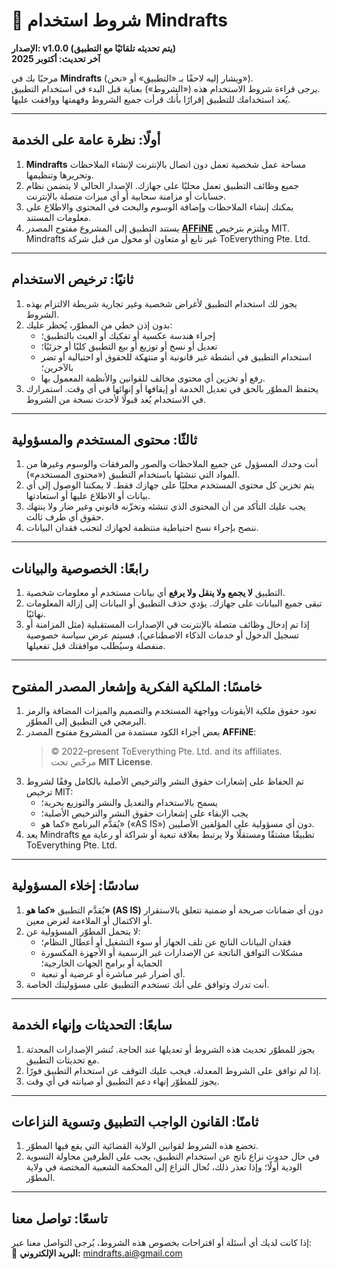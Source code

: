 # 📝 شروط استخدام Mindrafts

**الإصدار: v1.0.0 (يتم تحديثه تلقائيًا مع التطبيق)**  
**آخر تحديث: أكتوبر 2025**

مرحبًا بك في **Mindrafts** (ويشار إليه لاحقًا بـ «التطبيق» أو «نحن»).  
يرجى قراءة شروط الاستخدام هذه («الشروط») بعناية قبل البدء في استخدام التطبيق.  
يُعد استخدامك للتطبيق إقرارًا بأنك قرأت جميع الشروط وفهمتها ووافقت عليها.

---

## أولًا: نظرة عامة على الخدمة

1. **Mindrafts** مساحة عمل شخصية تعمل دون اتصال بالإنترنت لإنشاء الملاحظات وتحريرها وتنظيمها.
2. جميع وظائف التطبيق تعمل محليًا على جهازك. الإصدار الحالي لا يتضمن نظام حسابات أو مزامنة سحابية أو أي ميزات متصلة بالإنترنت.
3. يمكنك إنشاء الملاحظات وإضافة الوسوم والبحث في المحتوى والاطلاع على معلومات المستند.
4. يستند التطبيق إلى المشروع مفتوح المصدر [**AFFiNE**](https://github.com/toeverything/AFFiNE) ويلتزم بترخيص MIT.  
   Mindrafts غير تابع أو متعاون أو مخول من قبل شركة ToEverything Pte. Ltd.

---

## ثانيًا: ترخيص الاستخدام

1. يجوز لك استخدام التطبيق لأغراض شخصية وغير تجارية شريطة الالتزام بهذه الشروط.
2. بدون إذن خطي من المطوّر، يُحظر عليك:
   - إجراء هندسة عكسية أو تفكيك أو العبث بالتطبيق؛
   - تعديل أو نسخ أو توزيع أو بيع التطبيق كليًا أو جزئيًا؛
   - استخدام التطبيق في أنشطة غير قانونية أو منتهكة للحقوق أو احتيالية أو تضر بالآخرين؛
   - رفع أو تخزين أي محتوى مخالف للقوانين والأنظمة المعمول بها.
3. يحتفظ المطوّر بالحق في تعديل الخدمة أو إيقافها أو إنهائها في أي وقت. استمرارك في الاستخدام يُعد قبولًا لأحدث نسخة من الشروط.

---

## ثالثًا: محتوى المستخدم والمسؤولية

1. أنت وحدك المسؤول عن جميع الملاحظات والصور والمرفقات والوسوم وغيرها من المواد التي تنشئها باستخدام التطبيق («محتوى المستخدم»).
2. يتم تخزين كل محتوى المستخدم محليًا على جهازك فقط. لا يمكننا الوصول إلى أي بيانات أو الاطلاع عليها أو استعادتها.
3. يجب عليك التأكد من أن المحتوى الذي تنشئه وتخزّنه قانوني وغير ضار ولا ينتهك حقوق أي طرف ثالث.
4. ننصح بإجراء نسخ احتياطية منتظمة لجهازك لتجنب فقدان البيانات.

---

## رابعًا: الخصوصية والبيانات

1. التطبيق **لا يجمع ولا ينقل ولا يرفع** أي بيانات مستخدم أو معلومات شخصية.
2. تبقى جميع البيانات على جهازك. يؤدي حذف التطبيق أو البيانات إلى إزالة المعلومات نهائيًا.
3. إذا تم إدخال وظائف متصلة بالإنترنت في الإصدارات المستقبلية (مثل المزامنة أو تسجيل الدخول أو خدمات الذكاء الاصطناعي)، فسيتم عرض سياسة خصوصية منفصلة وسيُطلب موافقتك قبل تفعيلها.

---

## خامسًا: الملكية الفكرية وإشعار المصدر المفتوح

1. تعود حقوق ملكية الأيقونات وواجهة المستخدم والتصميم والميزات المضافة والرمز البرمجي في التطبيق إلى المطوّر.
2. بعض أجزاء الكود مستمدة من المشروع مفتوح المصدر **AFFiNE**:
   > © 2022–present ToEverything Pte. Ltd. and its affiliates.  
   > مرخّص تحت **MIT License**.
3. تم الحفاظ على إشعارات حقوق النشر والترخيص الأصلية بالكامل وفقًا لشروط ترخيص MIT:
   - يسمح بالاستخدام والتعديل والنشر والتوزيع بحرية؛
   - يجب الإبقاء على إشعارات حقوق النشر والترخيص الأصلية؛
   - يُقدَّم البرنامج «كما هو» («AS IS») دون أي مسؤولية على المؤلفين الأصليين.
4. يعد Mindrafts تطبيقًا مشتقًا ومستقلًا ولا يرتبط بعلاقة تبعية أو شراكة أو رعاية مع ToEverything Pte. Ltd.

---

## سادسًا: إخلاء المسؤولية

1. يُقدَّم التطبيق **«كما هو» (AS IS)** دون أي ضمانات صريحة أو ضمنية تتعلق بالاستقرار أو الاكتمال أو الملاءمة لغرض معين.
2. لا يتحمل المطوّر المسؤولية عن:
   - فقدان البيانات الناتج عن تلف الجهاز أو سوء التشغيل أو أعطال النظام؛
   - مشكلات التوافق الناتجة عن الإصدارات غير الرسمية أو الأجهزة المكسورة الحماية أو برامج الجهات الخارجية؛
   - أي أضرار غير مباشرة أو عرضية أو تبعية.
3. أنت تدرك وتوافق على أنك تستخدم التطبيق على مسؤوليتك الخاصة.

---

## سابعًا: التحديثات وإنهاء الخدمة

1. يجوز للمطوّر تحديث هذه الشروط أو تعديلها عند الحاجة. تُنشر الإصدارات المحدثة مع تحديثات التطبيق.
2. إذا لم توافق على الشروط المعدلة، فيجب عليك التوقف عن استخدام التطبيق فورًا.
3. يجوز للمطوّر إنهاء دعم التطبيق أو صيانته في أي وقت.

---

## ثامنًا: القانون الواجب التطبيق وتسوية النزاعات

1. تخضع هذه الشروط لقوانين الولاية القضائية التي يقع فيها المطوّر.
2. في حال حدوث نزاع ناتج عن استخدام التطبيق، يجب على الطرفين محاولة التسوية الودية أولًا؛ وإذا تعذر ذلك، تُحال النزاع إلى المحكمة الشعبية المختصة في ولاية المطوّر.

---

## تاسعًا: تواصل معنا

إذا كانت لديك أي أسئلة أو اقتراحات بخصوص هذه الشروط، يُرجى التواصل معنا عبر:  
📧 **البريد الإلكتروني:** mindrafts.ai@gmail.com
